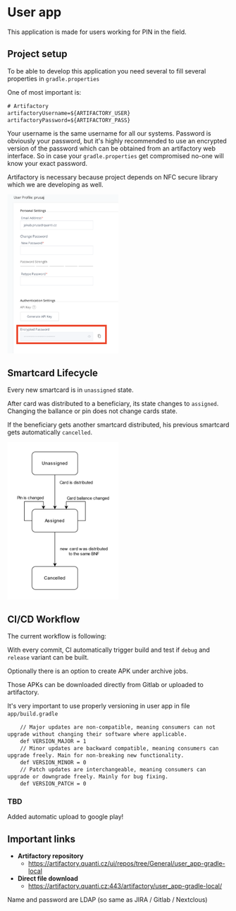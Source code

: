 # User app

This application is made for users working for PIN in the field. 

## Project setup 

To be able to develop this application you need several to fill several properties in `gradle.properties` 

One of most important is: 

```
# Artifactory
artifactoryUsername=${ARTIFACTORY_USER}
artifactoryPassword=${ARTIFACTORY_PASS}
```

Your username is the same username for all our systems. Password is obviously your password, but it's highly recommended to use an encrypted version of the password which can be obtained from an artifactory web interface. So in case your `gradle.properties`  get compromised no-one will know your exact password. 

Artifactory is necessary because project depends on NFC secure library which we are developing as well. 

<img src="img/artifactory_password.png" width="50%" height="50%">


## Smartcard Lifecycle 

Every new smartcard is in `unassigned` state.

After card was distributed to a beneficiary, its state changes to `assigned`. Changing the ballance or pin does not change cards state.

If the beneficiary gets another smartcard distributed, his previous smartcard gets automatically `cancelled`.

<img src="img/smartcard_lifecycle.png" width="50%" height="50%">

## CI/CD Workflow
The current workflow is following: 

With every commit, CI automatically trigger build and test if `debug` and `release` variant can be built. 

Optionally there is an option to create APK under archive jobs. 

Those APKs can be downloaded directly from Gitlab or uploaded to artifactory. 

It's very important to use properly versioning in user app in file `app/build.gradle`

```
	// Major updates are non-compatible, meaning consumers can not upgrade without changing their software where applicable.
	def VERSION_MAJOR = 1
	// Minor updates are backward compatible, meaning consumers can upgrade freely. Main for non-breaking new functionality.
	def VERSION_MINOR = 0
	// Patch updates are interchangeable, meaning consumers can upgrade or downgrade freely. Mainly for bug fixing.
	def VERSION_PATCH = 0
```
 ### TBD

 Added automatic upload to google play! 

## Important links
 - **Artifactory repository**
 	- https://artifactory.quanti.cz/ui/repos/tree/General/user_app-gradle-local
- **Direct file download**
	- https://artifactory.quanti.cz:443/artifactory/user_app-gradle-local/

Name and password are LDAP (so same as JIRA / Gitlab / Nextclous)
